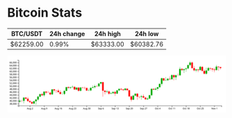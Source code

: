 # Bitcoin Stats

BTC/USDT|24h change|24h high|24h low|
|---|---|---|---|
|$62259.00|0.99%|$63333.00|$60382.76|

<img src="./chart.svg">
